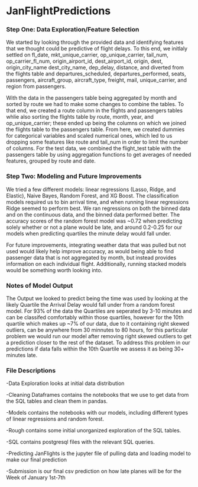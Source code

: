 # JanFlightPredictions

### Step One: Data Exploration/Feature Selection

We started by looking through the provided data and identifying features that we thought could be predictive of flight delays. To this end, we initlaly settled on fl_date, mkt_unique_carrier, op_unique_carrier, tail_num, op_carrier_fl_num, origin_airport_id, dest_airport_id, origin, dest, origin_city_name dest_city_name, dep_delay, distance, and diverted from the flights table and departures_scheduled, departures_performed, seats, passengers, aircraft_group, aircraft_type, freight, mail, unique_carrier, and region from passengers. 

With the data in the passengers table being aggregated by month and sorted by route we had to make some changes to combine the tables. To that end, we created a route column in the flights and passengers tables whlie also sorting the flights table by route, month, year, and op_unique_carrier; these ended up being the columns on which we joined the flights table to the passengers table. From here, we created dummies for categorical variables and scaled numerical ones, which led to us dropping some features like route and tail_num in order to limit the number of columns. For the test data, we combined the flight_test table with the passengers table by using aggregation functions to get averages of needed features, grouped by route and date.

### Step Two: Modeling and Future Improvements

We tried a few different models: linear regressions (Lasso, Ridge, and Elastic), Naive Bayes, Random Forest, and XG Boost. The classification models required us to bin arrival time, and when running linear regressions Ridge seemed to perform best. We ran regressions on both the binned data and on the continuous data, and the binned data performed better. The accuracy scores of the random forest model was ~0.72 when predicting solely whether or not a plane would be late, and around 0.2-0.25 for our models when predicting quartiles the minute delay would fall under.

For future improvements, integrating weather data that was pulled but not used would likely help improve accuracy, as would being able to find passenger data that is not aggregated by month, but instead provides information on each individual flight. Additionally, running stacked models would be something worth looking into.

### Notes of Model Output

The Output we looked to predict being the time was used by looking at the likely Quartile the Arrival Delay would fall under from a random forest model.  For 93% of the data the Quartiles are seperated by 3-10 minutes and can be classifed comfortably within those quartiles, however for the 10th quartile which makes up ~7% of our data, due to it containing right skewed outliers, can be anywhere from 30 minnutes to 80 hours, for this particular problem we would run our model after removing right skewed outliers to get a prediction closer to the rest of the dataset.  To address this problem in our predictions if data falls within the 10th Quartile we assess it as being 30+ minutes late. 

### File Descriptions
  -Data Exploration looks at initial data distribution
  
  -Cleaning Dataframes contains the notebooks that we use to get data from the SQL tables and clean them in pandas.
  
  -Models contains the notebooks with our models, including different types of linear regressions and random forest.
  
  -Rough contains some initial unorganized exploration of the SQL tables.

  -SQL contains postgresql files with the relevant SQL queries.
  
  -Predicting JanFlights is the jupyter file of pulling data and loading model to make our final prediction
  
  -Submission is our final csv prediction on how late planes will be for the Week of January 1st-7th

